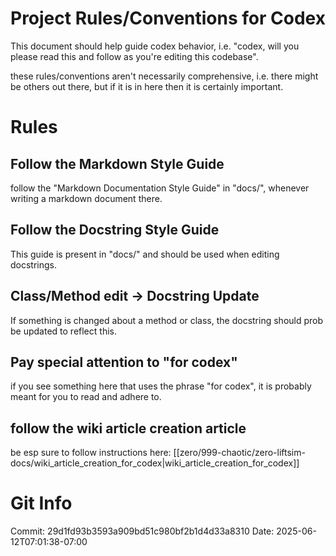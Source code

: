 # Project Rules/Conventions for Codex

This document should help guide codex behavior, i.e. "codex, will you please
read this and follow as you're editing this codebase". 

these rules/conventions aren't necessarily comprehensive, i.e. there might be
others out there, but if it is in here then it is certainly important.  

# Rules

## Follow the Markdown Style Guide 

follow the "Markdown Documentation Style Guide" in "docs/", whenever writing a
markdown document there. 

## Follow the Docstring Style Guide

This guide is present in "docs/" and should be used when editing docstrings. 

## Class/Method edit -> Docstring Update

If something is changed about a method or class, the docstring should prob be
updated to reflect this.  

## Pay special attention to "for codex"

if you see something here that uses the phrase "for codex", it is probably meant for you to read and adhere to. 

## follow the wiki article creation article 

be esp sure to follow instructions here: [[zero/999-chaotic/zero-liftsim-docs/wiki_article_creation_for_codex|wiki_article_creation_for_codex]]
# Git Info
Commit: 29d1fd93b3593a909bd51c980bf2b1d4d33a8310
Date: 2025-06-12T07:01:38-07:00
